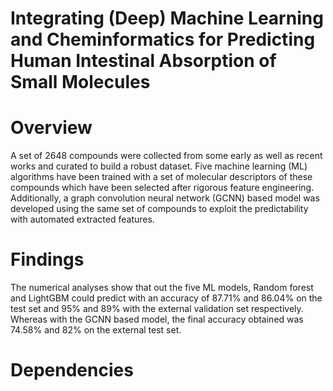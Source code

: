 # Integrating (Deep) Machine Learning and Cheminformatics for Predicting Human Intestinal Absorption of Small Molecules
# Overview
A set of 2648 compounds were collected from some early as well as recent works and curated to build a robust dataset. Five machine learning (ML) algorithms have been trained with a set of molecular descriptors of these compounds which have been selected after rigorous feature engineering. Additionally, a graph convolution neural network (GCNN) based model was developed using the same set of compounds to exploit the predictability with automated extracted features.  
# Findings
The numerical analyses show that out the five ML models, Random forest and LightGBM could predict with an accuracy of 87.71% and 86.04% on the test set and 95% and 89% with the external validation set respectively. Whereas with the GCNN based model, the final accuracy obtained was 74.58% and 82% on the external test set.
# Dependencies
 
